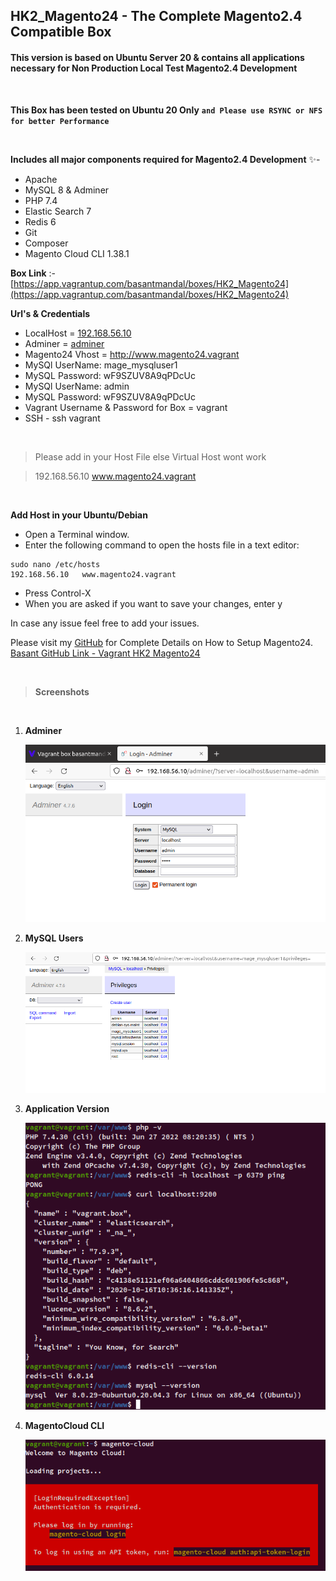 ## HK2_Magento24 - The Complete Magento2.4 Compatible Box

#### This version is based on Ubuntu Server 20 & contains all applications necessary for Non Production Local Test Magento2.4 Development

<br>

**This Box has been tested on Ubuntu 20 Only** **`and Please use RSYNC or NFS for better Performance`**

<br>

**Includes all major components required for Magento2.4 Development** ✨- 
- Apache
- MySQL 8 & Adminer
- PHP 7.4
- Elastic Search 7
- Redis 6
- Git
- Composer
- Magento Cloud CLI 1.38.1

**Box Link** :-
[https://app.vagrantup.com/basantmandal/boxes/HK2_Magento24](https://app.vagrantup.com/basantmandal/boxes/HK2_Magento24)

**Url's & Credentials**

- LocalHost = [192.168.56.10](http://192.168.56.10)
- Adminer = [adminer](http://192.168.56.10/adminer)
- Magento24 Vhost = http://www.magento24.vagrant
- MySQl UserName: mage_mysqluser1
- MySQL Password: wF9SZUV8A9qPDcUc
- MySQl UserName: admin
- MySQL Password: wF9SZUV8A9qPDcUc
- Vagrant Username & Password for Box = vagrant
- SSH - ssh vagrant

<br>

> Please add in your Host File else Virtual Host wont work

> 192.168.56.10  	www.magento24.vagrant

<br>


**Add Host in your Ubuntu/Debian**

- Open a Terminal window.
- Enter the following command to open the hosts file in a text editor:

```
sudo nano /etc/hosts
192.168.56.10  	www.magento24.vagrant
```

- Press Control-X 
- When you are asked if you want to save your changes, enter y 


In case any issue feel free to add your issues.

Please visit my [GitHub](https://github.com/basantmandal/vagrant_hk2_magento24) for Complete Details on How to Setup Magento24. [Basant GitHub Link - Vagrant HK2 Magento24](https://github.com/basantmandal/vagrant_hk2_magento24)

<br />

> **Screenshots**

<br />

1. **Adminer**

   ![Screenshot1](docs/images/Adminer.png)

2. **MySQL Users**

   ![Screenshot1](docs/images/MySQL_Users.png)
 
3. **Application Version**

   ![Screenshot1](docs/images/Applications_Versions.png)

4. **MagentoCloud CLI**

   ![Screenshot1](docs/images/MagentoCloud_CLI.png)
